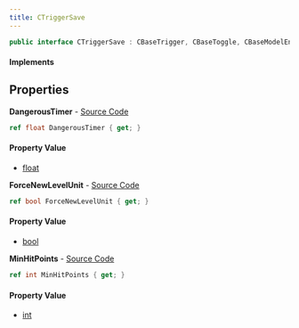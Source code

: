 ```yaml
---
title: CTriggerSave
---
```


```csharp
public interface CTriggerSave : CBaseTrigger, CBaseToggle, CBaseModelEntity, CBaseEntity, CEntityInstance, ISchemaClass<CEntityInstance>, ISchemaClass<CBaseEntity>, ISchemaClass<CBaseModelEntity>, ISchemaClass<CBaseToggle>, ISchemaClass<CBaseTrigger>, ISchemaClass<CTriggerSave>, ISchemaField, ISchemaClass, INativeHandle
```

#### Implements

## Properties

**DangerousTimer** - [Source Code](https://github.com/swiftly-solution/swiftlys2/blob/master/managed/src/SwiftlyS2.Generated/Schemas/Interfaces/CTriggerSave.cs#L18)

```csharp
ref float DangerousTimer { get; }
```

#### Property Value

- [float](https://learn.microsoft.com/dotnet/api/system.single)

**ForceNewLevelUnit** - [Source Code](https://github.com/swiftly-solution/swiftlys2/blob/master/managed/src/SwiftlyS2.Generated/Schemas/Interfaces/CTriggerSave.cs#L16)

```csharp
ref bool ForceNewLevelUnit { get; }
```

#### Property Value

- [bool](https://learn.microsoft.com/dotnet/api/system.boolean)

**MinHitPoints** - [Source Code](https://github.com/swiftly-solution/swiftlys2/blob/master/managed/src/SwiftlyS2.Generated/Schemas/Interfaces/CTriggerSave.cs#L20)

```csharp
ref int MinHitPoints { get; }
```

#### Property Value

- [int](https://learn.microsoft.com/dotnet/api/system.int32)

